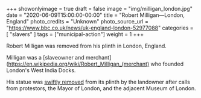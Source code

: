 +++
showonlyimage = true
draft = false
image = "img/milligan_london.jpg"
date = "2020-06-09T15:00:00-00:00"
title = "Robert Milligan—London, England"
photo_credits = "Unknown"
photo_source_url = "https://www.bbc.co.uk/news/uk-england-london-52977088"
categories = [ "slavers" ]
tags = ["municipal-action"]
weight = 1
+++

Robert Milligan was removed from his plinth in London, England.

<!--more-->

Milligan was a [slaveowner and merchant](https://en.wikipedia.org/wiki/Robert_Milligan_(merchant) who
founded London's West India Docks.

His statue was [swiftly removed](https://www.bbc.co.uk/news/uk-england-london-52977088) from
its plinth by the landowner after calls from protestors, the Mayor of London, and the
adjacent Museum of London.
